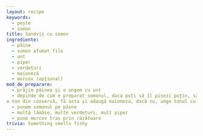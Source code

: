 ```yaml
---
layout: recipe
keywords:
  - pește
  - somon
title: Sandviș cu somon
ingrediente:
  - pâine
  - somon afumat file
  - unt
  - piper
  - verdețuri
  - maioneză
  - morcov (opțional)
mod_de_preparare:
  - prăjim pâinea și o ungem cu unt
  - depinde de cum e preparat somonul, daca poți să îl pisezi puțin, să arate
a ton din conservă, fă asta și adaugă maioneza, dacă nu, unge tonul cu maioneză
  - punem somonul pe pâine
  - multă lămâie, multe verdețuri, mult piper
  - pune morcov tras prin răzătoare
trivia: Something smells fishy
---
```

